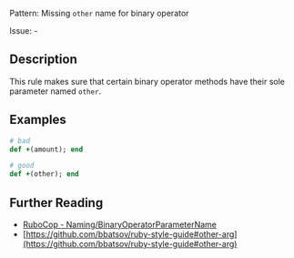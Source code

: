 Pattern: Missing `other` name for binary operator

Issue: -

## Description

This rule makes sure that certain binary operator methods have their sole parameter named `other`.

## Examples

```ruby
# bad
def +(amount); end

# good
def +(other); end
```

## Further Reading

* [RuboCop - Naming/BinaryOperatorParameterName](https://rubocop.readthedocs.io/en/latest/cops_naming/#namingbinaryoperatorparametername)
* [https://github.com/bbatsov/ruby-style-guide#other-arg](https://github.com/bbatsov/ruby-style-guide#other-arg)
